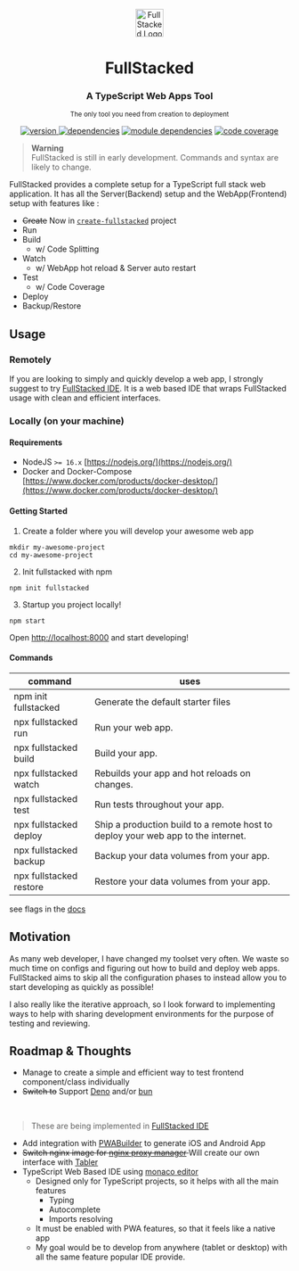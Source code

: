 <p align="center">
<a href="https://fullstacked.org/">
<img src="https://fullstacked.org/favicon.png" alt="FullStacked Logo" width="50px" />
</a>
</p>
<h1 align="center">FullStacked</h1>
<h3 align="center">A TypeScript Web Apps Tool</h3>
<p align="center" ><small>The only tool you need from creation to deployment</small></p>
<p align="center">
<a href="https://www.npmjs.com/package/fullstacked"><img src="https://img.shields.io/badge/version-0.8.3-01b0de" alt="version"/>
<a href="https://www.npmjs.com/package/fullstacked?activeTab=dependencies"><img src="https://img.shields.io/badge/dependencies-13-yellowgreen" alt="dependencies"/></a>
<a href="https://npmgraph.js.org/?q=fullstacked"><img src="https://img.shields.io/badge/module%20deps-302-yellow" alt="module dependencies"/></a>
<a href="https://cplepage.github.io/fullstacked-code-coverage/"><img src="https://img.shields.io/badge/coverage-80.02%25-yellowgreen" alt="code coverage"/></a>
</p>

> **Warning** <br />
> FullStacked is still in early development. Commands and syntax are likely to change.

FullStacked provides a complete setup for a TypeScript full stack web application.
It has all the Server(Backend) setup and the WebApp(Frontend) setup with features like :
* ~~Create~~ Now in [`create-fullstacked`](https://github.com/cplepage/create-fullstacked) project
* Run
* Build
  * w/ Code Splitting
* Watch
  * w/ WebApp hot reload & Server auto restart
* Test
  * w/ Code Coverage
* Deploy
* Backup/Restore

## Usage
### Remotely

If you are looking to simply and quickly develop a web app, I strongly suggest to try [FullStacked IDE](https://ide.fullstacked.org).
It is a web based IDE that wraps FullStacked usage with clean and efficient interfaces.

### Locally (on your machine)

#### Requirements
* NodeJS `>= 16.x` [https://nodejs.org/](https://nodejs.org/)
* Docker and Docker-Compose [https://www.docker.com/products/docker-desktop/](https://www.docker.com/products/docker-desktop/)
 
#### Getting Started

1. Create a folder where you will develop your awesome web app
```shell
mkdir my-awesome-project
cd my-awesome-project
```
2. Init fullstacked with npm
```shell
npm init fullstacked
```
3. Startup you project locally!
```shell
npm start
```
Open [http://localhost:8000](http://localhost:8000/) and start developing!

#### Commands

| command                 | uses                                                                             |
|-------------------------|----------------------------------------------------------------------------------|
| npm init fullstacked    | Generate the default starter files                                         |
| npx fullstacked run     | Run your web app.                                                                |
| npx fullstacked build   | Build your app.                                                                  |
| npx fullstacked watch   | Rebuilds your app and hot reloads on changes.                                    |
| npx fullstacked test    | Run tests throughout your app.                                                   |
| npx fullstacked deploy  | Ship a production build to a remote host to deploy your web app to the internet. |
| npx fullstacked backup  | Backup your data volumes from your app.                                          |
| npx fullstacked restore | Restore your data volumes from your app.                                         |

see flags in the [docs](https://fullstacked.org/docs/commands)

## Motivation
As many web developer, I have changed my toolset very often. We waste
so much time on configs and figuring out how to build and deploy web apps. FullStacked aims to skip
all the configuration phases to instead allow you to start developing as quickly as possible!

I also really like the iterative approach, so I look forward to implementing ways to help with 
sharing development environments for the purpose of testing and reviewing.

## Roadmap & Thoughts

* Manage to create a simple and efficient way to test frontend component/class individually
* ~~Switch to~~ Support [Deno](https://github.com/denoland/deno) and/or [bun](https://github.com/Jarred-Sumner/bun)  
<br /> 
 
> These are being implemented in [FullStacked IDE](https://ide.fullstacked.org)
 
 
* Add integration with [PWABuilder](https://github.com/pwa-builder/PWABuilder) to generate iOS and Android App
* <s>Switch nginx image for [nginx proxy manager](https://github.com/NginxProxyManager/nginx-proxy-manager) </s> 
Will create our own interface with [Tabler](https://github.com/tabler/tabler)
* TypeScript Web Based IDE using [monaco editor](https://github.com/microsoft/monaco-editor)
  * Designed only for TypeScript projects, so it helps with all the main features
    * Typing
    * Autocomplete
    * Imports resolving
  * It must be enabled with PWA features, so that it feels like a native app
  * My goal would be to develop from anywhere (tablet or desktop) with all the same feature popular IDE provide.

